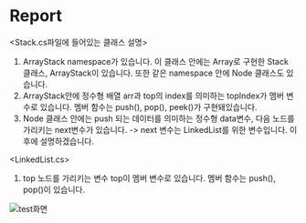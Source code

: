 # Report
<Stack.cs파일에 들어있는 클래스 설명>
1. ArrayStack namespace가 있습니다. 이 클래스 안에는 Array로 구현한 Stack 클래스, ArrayStack이 있습니다. 또한 같은 namespace 안에 Node 클래스도 있습니다. 
2. ArrayStack안에 정수형 배열 arr과 top의 index를 의미하는 topIndex가 멤버 변수로 있습니다. 멤버 함수는 push(), pop(), peek()가 구현돼있습니다. 
3. Node 클래스 안에는 push 되는 데이터를 의미하는 정수형 data변수, 다음 노드를 가리키는 next변수가 있습니다.
-> next 변수는 LinkedList를 위한 변수입니다. 이후에 설명하겠습니다.


<LinkedList.cs>
1. top 노드를 가리키는 변수 top이 멤버 변수로 있습니다. 멤버 함수는 push(), pop()이 있습니다. 

![test화면](https://user-images.githubusercontent.com/128915671/227824640-554fa6ae-93b0-4792-adc2-a79f10304b18.PNG)
